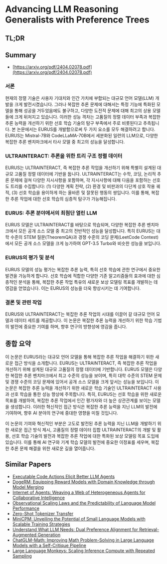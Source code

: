 # Advancing LLM Reasoning Generalists with Preference Trees
## TL;DR
## Summary
- [https://arxiv.org/pdf/2404.02078.pdf](https://arxiv.org/pdf/2404.02078.pdf)

### **서론**

현재의 정렬 기술은 사용자 기대치와 인간 가치에 부합되는 대규모 언어 모델(LLM) 개발을 크게 발전시켰습니다. 그러나 복잡한 추론 문제에 대해서는 특정 기능에 특화된 모델을 통해 성공을 거두었음에도 불구하고, 다양한 도전적 문제에 대해 최고의 상용 모델들에 크게 뒤처지고 있습니다. 이러한 성능 격차는 고품질의 정렬 데이터 부족과 복잡한 추론 능력을 개선하기 위한 선호 학습 기술의 탐구 부족에서 주로 비롯된다고 추측됩니다. 본 논문에서는 EURUS를 개발함으로써 두 가지 요소를 모두 해결하려고 합니다. EURUS는 Mistral-7B와 CodeLLaMA-70B에서 세분화된 일련의 LLM으로, 다양한 복잡한 추론 벤치마크에서 타사 모델 중 최고의 성능을 달성합니다.

### **ULTRAINTERACT: 추론을 위한 트리 구조 정렬 데이터**

EURUS는 ULTRAINTERACT, 즉 복잡한 추론 작업을 개선하기 위해 특별히 설계된 대규모 고품질 정렬 데이터에 기반을 둡니다. ULTRAINTERACT는 수학, 코딩, 논리적 추론 문제에 걸쳐 다양한 지시사항을 포함하며, 각 지시사항에 대해 다음을 포함하는 선호도 트리를 수집합니다: (1) 다양한 계획 전략, (2) 환경 및 비판과의 다단계 상호 작용 궤적, (3) 선호 학습을 용이하게 하는 올바른 및 잘못된 행동의 쌍입니다. 이를 통해, 복잡한 추론 작업에 대한 선호 학습의 심층적 탐구가 가능해집니다.

### **EURUS: 추론 분야에서의 최첨단 열린 LLM**

EURUS 모델은 ULTRAINTERACT를 바탕으로 학습되며, 다양한 복잡한 추론 벤치마크에서 모든 공개 소스 모델 중 최고의 전반적인 성능을 달성합니다. 특히 EURUS는 대학 수준의 STEM 질문(TheoremQA)과 경쟁 수준의 코딩 문제(LeetCode Contest)에서 모든 공개 소스 모델을 크게 능가하여 GPT-3.5 Turbo와 비슷한 성능을 보입니다. 

### **EURUS의 평가 및 분석**

EURUS 모델의 성능 평가는 복잡한 추론 능력, 특히 선호 학습에 관한 연구에서 중요한 발견을 가능하게 합니다. 선호 학습에 적합한 다양한 기존 알고리즘들의 효과에 대한 심층적인 분석을 통해, 복잡한 추론 작업 특유의 새로운 보상 모델링 목표를 개발하는 데 영감을 얻었습니다. 이는 EURUS의 성능을 더욱 향상시키는 데 기여합니다.

### **결론 및 관련 작업**

EURUS와 ULTRAINTERACT는 복잡한 추론 작업의 시대를 이끌어 갈 대규모 언어 모델과 데이터 세트를 제공합니다. 이 논문은 복잡한 추론 능력을 개선하기 위한 학습 기법의 발전에 중요한 기여를 하며, 향후 연구의 방향성에 영감을 줍니다.

## **종합 요약**

이 논문은 EURUS라는 대규모 언어 모델을 통해 복잡한 추론 작업을 해결하기 위한 새로운 접근 방식을 소개합니다. EURUS는 ULTRAINTERACT, 즉 복잡한 추론 작업을 개선하기 위해 설계된 대규모 고품질의 정렬 데이터에 기반합니다. EURUS 모델은 다양한 복잡한 추론 벤치마크에서 최고 수준의 성능을 보이며, 특히 대학 수준의 STEM 문제 및 경쟁 수준의 코딩 문제에 있어서 공개 소스 모델을 크게 앞서는 성능을 보입니다. 이 논문은 복잡한 추론 능력을 개선하기 위한 새로운 학습 기술인 ULTRAINTERACT 사용과 선호 학습을 통한 성능 향상에 주목합니다. 특히, EURUS는 선호 학습을 위한 새로운 목표를 개발하여, 복잡한 추론 작업에서 인간 평가자와 더 높은 상관관계를 보이는 모델을 생성합니다. 이러한 혁신적인 접근 방식은 복잡한 추론 능력을 지닌 LLM의 발전에 기여하며, 향후 AI 분야의 연구에 중대한 영향을 미칠 것입니다.

이 논문의 기여와 혁신적인 부분은 고도로 발전된 추론 능력을 지닌 LLM을 개발하기 위한 새로운 접근 방식 제시, 고품질의 정렬 데이터 집합 ULTRAINTERACT의 개발 및 활용, 선호 학습 기술의 발전과 복잡한 추론 작업에 대한 특화된 보상 모델링 목표 도입에 있습니다. 이를 통해 AI 연구와 기계 학습 모델의 발전에 중요한 이정표를 세우며, 복잡한 추론 문제 해결을 위한 새로운 길을 열어줍니다.

## Similar Papers
- [Executable Code Actions Elicit Better LLM Agents](2402.01030.md)
- [DogeRM: Equipping Reward Models with Domain Knowledge through Model Merging](2407.01470.md)
- [Internet of Agents: Weaving a Web of Heterogeneous Agents for Collaborative Intelligence](2407.07061.md)
- [Observational Scaling Laws and the Predictability of Language Model Performance](2405.10938.md)
- [Zero-Shot Tokenizer Transfer](2405.07883.md)
- [MiniCPM: Unveiling the Potential of Small Language Models with Scalable Training Strategies](2404.06395.md)
- [Understand What LLM Needs: Dual Preference Alignment for Retrieval-Augmented Generation](2406.18676.md)
- [ChatGLM-Math: Improving Math Problem-Solving in Large Language Models with a Self-Critique Pipeline](2404.02893.md)
- [Large Language Monkeys: Scaling Inference Compute with Repeated Sampling](2407.21787.md)
